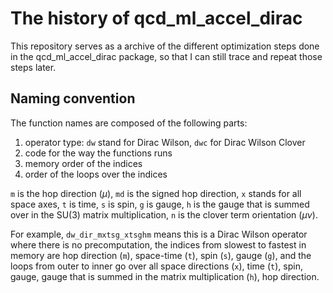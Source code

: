 # The history of qcd_ml_accel_dirac

This repository serves as a archive of the different optimization steps
done in the qcd_ml_accel_dirac package, so that I can still trace and repeat
those steps later.

## Naming convention

The function names are composed of the following parts:

1. operator type: ``dw`` stand for Dirac Wilson, ``dwc`` for Dirac Wilson Clover
2. code for the way the functions runs
2. memory order of the indices
3. order of the loops over the indices

``m`` is the hop direction ($\mu$), ``md`` is the signed hop direction,
``x`` stands for all space axes, ``t`` is time,
``s`` is spin, ``g`` is gauge, ``h`` is the gauge that is summed over in the
SU(3) matrix multiplication, ``n`` is the clover term orientation ($\mu\nu$).

For example, ``dw_dir_mxtsg_xtsghm`` means this is a Dirac Wilson operator where there
is no precomputation, the indices from slowest to fastest in memory
are hop direction (``m``), space-time (``t``), spin (``s``), gauge (``g``),
and the loops from outer to inner go over all space directions (``x``), time (``t``),
spin, gauge, gauge that is summed in the matrix multiplication (``h``), hop direction.

